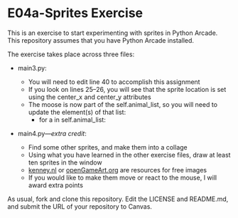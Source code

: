 # E04a-Sprites Exercise

This is an exercise to start experimenting with sprites in Python Arcade. This repository assumes that you have Python Arcade installed.

The exercise takes place across three files:


 * main3.py:

   * You will need to edit line 40 to accomplish this assignment
   * If you look on lines 25–26, you will see that the sprite location is set using the center_x and center_y attributes
   * The moose is now part of the self.animal_list, so you will need to update the element(s) of that list:
     * for a in self.animal_list:

 * main4.py—*extra credit*:
   * Find some other sprites, and make them into a collage
   * Using what you have learned in the other exercise files, draw at least ten sprites in the window
   * [kenney.nl](https://kenney.nl) or [openGameArt.org](https://opengameart.org) are resources for free images
   * If you would like to make them move or react to the mouse, I will award extra points

As usual, fork and clone this repository. Edit the LICENSE and README.md, and submit the URL of your repository to Canvas.
